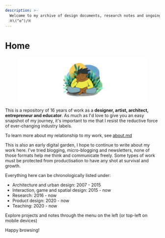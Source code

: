 ```yaml
---
description: >-
  Welcome to my archive of design documents, research notes and ongoing quests 
  ※\(^o^)/※
---
```


# Home

<figure><img src=".gitbook/assets/image (34).png" alt=""><figcaption></figcaption></figure>

This is a repository of 16 years of work as a **designer, artist, architect, entrepreneur and educator**. As much as I'd love to give you an easy snapshot of my journey, it's important to me that I resist the reductive force of ever-changing industry labels.

To learn more about my relationship to my work, see [about.md](about.md "mention")

This is also an early digital garden, I hope to continue to write about my work here. I've tried blogging, micro-blogging and newsletters, none of those formats help me think and communicate freely. Some types of work must be protected from productisation to have any shot at survival and growth.

Everything here can be chronologically listed under:

* Architecture and urban design: 2007 - 2015
* Interaction, game and spatial design: 2015 - now
* Research: 2016 - now
* Product design: 2020 - now
* Teaching: 2020 - now

Explore projects and notes through the menu on the left (or top-left on mobile devices)&#x20;

Happy browsing!





